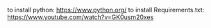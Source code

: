 to install python: https://www.python.org/
to install Requirements.txt: https://www.youtube.com/watch?v=GK0usm20xes
